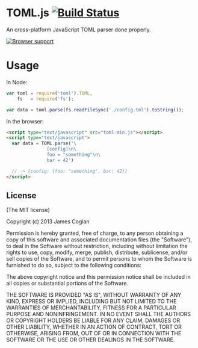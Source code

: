# TOML.js [![Build Status](https://travis-ci.org/jcoglan/toml.png)](https://travis-ci.org/jcoglan/toml)

An cross-platform JavaScript TOML parser done properly.

[![Browser support](http://ci.testling.com/jcoglan/toml.png)](http://ci.testling.com/jcoglan/toml)


# Usage

In Node:

```js
var toml = require('toml').TOML,
    fs   = require('fs');

var data = toml.parse(fs.readFileSync('./config.tml').toString());
```

In the browser:

```html
<script type="text/javascript" src="toml-min.js"></script>
<script type="text/javascript">
  var data = TOML.parse('\
               [config]\n\
               foo = "something"\n\
               bar = 42')

  // -> {config: {foo: "something", bar: 42}}
</script>
```


## License

(The MIT license)

Copyright (c) 2013 James Coglan

Permission is hereby granted, free of charge, to any person obtaining a copy
of this software and associated documentation files (the "Software"), to deal
in the Software without restriction, including without limitation the rights
to use, copy, modify, merge, publish, distribute, sublicense, and/or sell
copies of the Software, and to permit persons to whom the Software is
furnished to do so, subject to the following conditions:

The above copyright notice and this permission notice shall be included in
all copies or substantial portions of the Software.

THE SOFTWARE IS PROVIDED "AS IS", WITHOUT WARRANTY OF ANY KIND, EXPRESS OR
IMPLIED, INCLUDING BUT NOT LIMITED TO THE WARRANTIES OF MERCHANTABILITY,
FITNESS FOR A PARTICULAR PURPOSE AND NONINFRINGEMENT. IN NO EVENT SHALL THE
AUTHORS OR COPYRIGHT HOLDERS BE LIABLE FOR ANY CLAIM, DAMAGES OR OTHER
LIABILITY, WHETHER IN AN ACTION OF CONTRACT, TORT OR OTHERWISE, ARISING FROM,
OUT OF OR IN CONNECTION WITH THE SOFTWARE OR THE USE OR OTHER DEALINGS IN
THE SOFTWARE.

